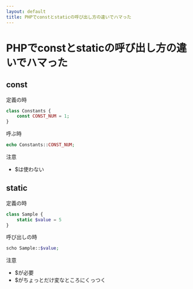 ```yaml
---
layout: default
title: PHPでconstとstaticの呼び出し方の違いでハマった
---
```


# PHPでconstとstaticの呼び出し方の違いでハマった

## const

定義の時

```php
class Constants {
    const CONST_NUM = 1;
}
```

呼ぶ時

```php
echo Constants::CONST_NUM;
```

注意

* $は使わない


## static

定義の時

```php
class Sample {
    static $value = 5
}
```

呼び出しの時

```php
scho Sample::$value;
```

注意

* $が必要
* $がちょっとだけ変なところにくっつく
